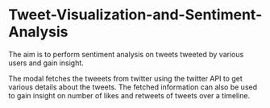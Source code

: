 # Tweet-Visualization-and-Sentiment-Analysis
The aim is to perform sentiment analysis on tweets tweeted by various users and gain insight.

The modal fetches the tweeets from twitter using the twitter API to get various details about the tweets. The fetched information can also be used to gain insight on number of likes and retweets of tweets over a timeline.
